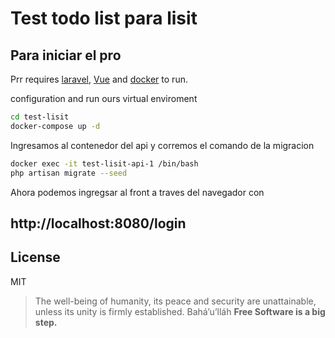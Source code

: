 # Test todo list para lisit

## Para iniciar el pro

Prr requires [laravel](), [Vue]() and [docker]() to run.

configuration and run ours virtual enviroment
```sh
cd test-lisit
docker-compose up -d
```
Ingresamos al contenedor del api y corremos el comando de la migracion
```sh
docker exec -it test-lisit-api-1 /bin/bash
php artisan migrate --seed
```
Ahora podemos ingregsar al front a traves del navegador con
## http://localhost:8080/login


## License

MIT

> The well-being of humanity, its peace and security are unattainable, unless its unity is firmly established.
> Bahá’u’lláh
**Free Software is a big step.**